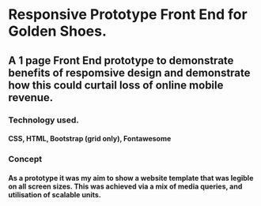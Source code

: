 # Responsive Prototype Front End for Golden Shoes. 

## A 1 page Front End prototype to demonstrate benefits of respomsive design and demonstrate how this could curtail loss of online mobile revenue.

### Technology used.

#### CSS, HTML, Bootstrap (grid only), Fontawesome

### Concept

#### As a prototype it was my aim to show a website template that was legible on all screen sizes. This was achieved via a mix of media queries, and utilisation of scalable units. 

